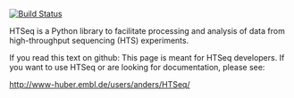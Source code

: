 [![Build Status](https://travis-ci.org/simon-anders/htseq.svg?branch=pysam0.9)](https://travis-ci.org/simon-anders/htseq)

HTSeq is a Python library to facilitate processing and analysis of data from 
high-throughput sequencing (HTS) experiments. 

If you read this text on github: This page is meant for HTSeq 
developers. If you want to use HTSeq or are looking for
documentation, please see:

   http://www-huber.embl.de/users/anders/HTSeq/
